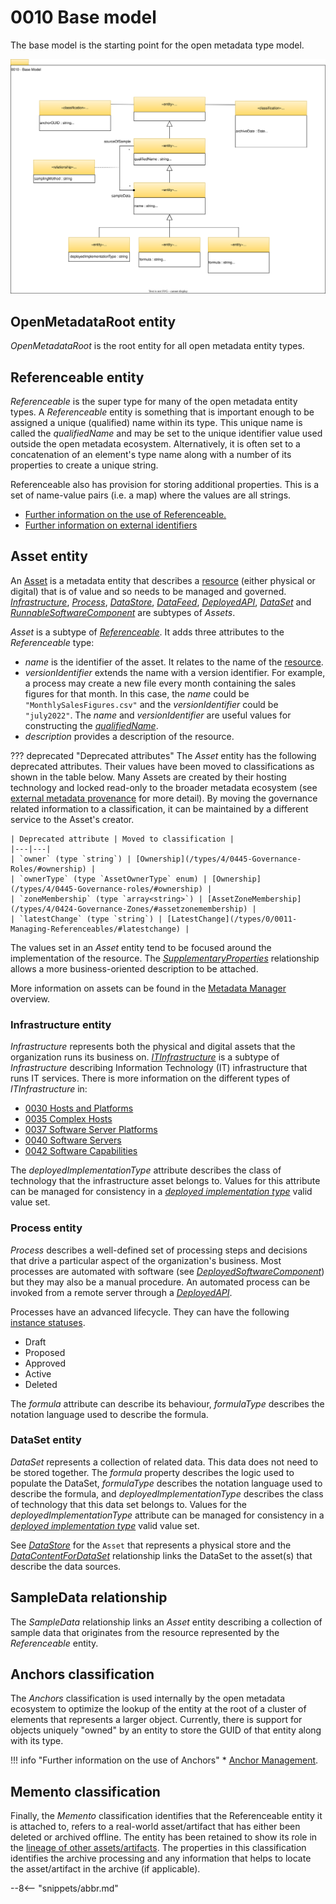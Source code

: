 <!-- SPDX-License-Identifier: CC-BY-4.0 -->
<!-- Copyright Contributors to the Egeria project. -->

# 0010 Base model

The base model is the starting point for the open metadata type model.

![UML](0010-Base-Model.svg)

## OpenMetadataRoot entity

*OpenMetadataRoot* is the root entity for all open metadata entity types.

## Referenceable entity

*Referenceable* is the super type for many of the open metadata entity types. A *Referenceable* entity is something that is important enough to be assigned a unique (qualified) name within its type. This unique name is called the *qualifiedName* and may be set to the unique identifier value used outside the open metadata ecosystem. Alternatively, it is often set to a concatenation of an element's type name along with a number of its properties to create a unique string.

Referenceable also has provision for storing additional properties. This is a set of name-value pairs (i.e. a map) where the values are all strings.

* [Further information on the use of Referenceable.](/concepts/referenceable)
* [Further information on external identifiers](/features/external-identifiers/overview)

## Asset entity

An [Asset](/concepts/asset) is a metadata entity that describes a [resource](/concepts/resource) (either physical or digital) that is of value and so needs to be managed and governed.  [*Infrastructure*](#infrastructure), [*Process*](#process), [*DataStore*](/types/2/0210-Data-Stores), [*DataFeed*](/types/2/0223-Events-and-Logs), [*DeployedAPI*](/types/2/0212-Deployed-APIs), [*DataSet*](#dataset) and [*RunnableSoftwareComponent*](/types/2/0282-Released-Software-Components) are subtypes of *Assets*.

*Asset* is a subtype of [*Referenceable*](#referenceable). It adds three attributes to the *Referenceable* type:

* *name* is the identifier of the asset.  It relates to the name of the [resource](/concepts/resource).
* *versionIdentifier* extends the name with a version identifier.  For example, a process may create a new file every month containing the sales figures for that month.  In this case, the *name* could be `"MonthlySalesFigures.csv"` and the *versionIdentifier* could be `"july2022"`.  The *name* and *versionIdentifier* are useful values for constructing the [*qualifiedName*](#referenceable).
* *description* provides a description of the resource.

??? deprecated "Deprecated attributes"
    The *Asset* entity has the following deprecated attributes. Their values have been moved to classifications as shown in the table below. Many Assets are created by their hosting technology and locked read-only to the broader metadata ecosystem (see [external metadata provenance](/features/metadata-provenance/overview) for more detail). By moving the governance related information to a classification, it can be maintained by a different service to the Asset's creator.

    | Deprecated attribute | Moved to classification |
    |---|---|
    | `owner` (type `string`) | [Ownership](/types/4/0445-Governance-Roles/#ownership) |
    | `ownerType` (type `AssetOwnerType` enum) | [Ownership](/types/4/0445-Governance-roles/#ownership) |
    | `zoneMembership` (type `array<string>`) | [AssetZoneMembership](/types/4/0424-Governance-Zones/#assetzonemembership) |
    | `latestChange` (type `string`) | [LatestChange](/types/0/0011-Managing-Referenceables/#latestchange) |

The values set in an *Asset* entity tend to be focused around the implementation of the resource.  The [*SupplementaryProperties*](/types/3/0395-Supplementary-Properties) relationship allows a more business-oriented description to be attached.

More information on assets can be found in the [Metadata Manager](/patterns/metadata-manager/overview) overview.

### Infrastructure entity

*Infrastructure* represents both the physical and digital assets that the organization runs its business on. [*ITInfrastructure*](/types/0/0030-Hosts-and-Platforms) is a subtype of *Infrastructure* describing Information Technology (IT) infrastructure that runs IT services.  There is more information on the different types of *ITInfrastructure* in:

- [0030 Hosts and Platforms](/types/0/0030-Hosts-and-Platforms)
- [0035 Complex Hosts](/types/0/0035-Complex-Hosts)
- [0037 Software Server Platforms](/types/0/0037-Software-Server-Platforms)
- [0040 Software Servers](/types/0/0040-Software-Servers)
- [0042 Software Capabilities](/types/0/0042-Software-Capabilities)

The *deployedImplementationType* attribute describes the class of technology that the infrastructure asset belongs to.  Values for this attribute can be managed for consistency in a [*deployed implementation type*](/concepts/deployed-implementation-type) valid value set.

### Process entity

*Process* describes a well-defined set of processing steps and decisions that drive a particular aspect of the organization's business. Most processes are automated with software (see [*DeployedSoftwareComponent*](/types/2/0215-Software-Components/#deployedsoftwarecomponent)) but they may also be a manual procedure. An automated process can be invoked from a remote server through a [*DeployedAPI*](/types/2/0212-deployed-apis/#deployedapi).

Processes have an advanced lifecycle.  They can have the following [instance statuses](/concepts/instance-status).

* Draft
* Proposed
* Approved
* Active
* Deleted

The *formula* attribute can describe its behaviour, *formulaType* describes the notation language used to describe the formula.

### DataSet entity

*DataSet* represents a collection of related data. This data does not need to be stored together. The *formula* property describes the logic used to populate the DataSet, *formulaType* describes the notation language used to describe the formula, and *deployedImplementationType* describes the class of technology that this data set belongs to. Values for the *deployedImplementationType* attribute can be managed for consistency in a [*deployed implementation type*](/concepts/deployed-implementation-type) valid value set.

See [*DataStore*](/types/2/0210-Data-Stores) for the `Asset` that represents a physical store and the [*DataContentForDataSet*](/types/2/0210-Data-Stores/#datacontentfordataset) relationship links the DataSet to the asset(s) that describe the data sources.

## SampleData relationship

The *SampleData* relationship links an *Asset* entity describing a collection of sample data that originates from the resource represented by the *Referenceable* entity.

## Anchors classification

The *Anchors* classification is used internally by the open metadata ecosystem to optimize the lookup of the entity at the root of a cluster of elements that represents a larger object. Currently, there is support for objects uniquely "owned" by an entity to store the GUID of that entity along with its type.

!!! info "Further information on the use of Anchors"
    * [Anchor Management](/concepts/anchor).

## Memento classification

Finally, the *Memento* classification identifies that the Referenceable entity it is attached to, refers to a real-world asset/artifact that has either been deleted or archived offline. The entity has been retained to show its role in the [lineage of other assets/artifacts](/features/lineage-management/overview). The properties in this classification identifies the archive processing and any information that helps to locate the asset/artifact in the archive (if applicable).



--8<-- "snippets/abbr.md"
